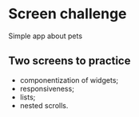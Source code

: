 # Screen challenge
Simple app about pets

## Two screens to practice
* componentization of widgets;
* responsiveness;
* lists;
* nested scrolls.

